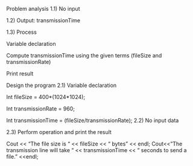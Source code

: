 Problem analysis
1.1) No input

1.2) Output: transmissionTime

1.3) Process

Variable declaration

Compute transmissionTime using the given terms (fileSize and transmissionRate)

Print result

Design the program
2.1) Variable declaration

   Int fileSize = 400*(1024*1024); 

   Int transmissionRate = 960; 

   Int transmissionTime = (fileSize/transmissionRate);
2.2) No input data

2.3) Perform operation and print the result

   Cout << “The file size is “ << fileSize << “ bytes” << endl;
   Cout<<”The transmission line will take “ << transmissionTime << “ seconds to send a file.” <<endl;